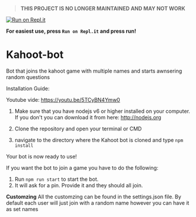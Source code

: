 > **THIS PROJECT IS NO LONGER MAINTAINED AND MAY NOT WORK**

[![Run on Repl.it](https://repl.it/badge/github/Nuckerr/kahootbot)](https://repl.it/github/Nuckerr/kahootbot)

**For easiest use, press `Run on Repl.it` and press run!**

# Kahoot-bot
Bot that joins the kahoot game with multiple names and starts awnsering random questions

Installation Guide:

Youtube vide: https://youtu.be/5TCyBN4Ymw0

1. Make sure that you have nodejs v6 or higher installed on your computer. If you don't you can download it from here: http://nodejs.org

2. Clone the repository and open your terminal or CMD

3. navigate to the directory where the Kahoot bot is cloned and type ```npm install```

Your bot is now ready to use!

If you want the bot to join a game you have to do the following:

1. Run `npm run start` to start the bot.
2. It will ask for a pin. Provide it and they should all join.

**Customzing**
All the customzing can be found in the settings.json file. By default each user will just join with a random name however you can have it as set names
